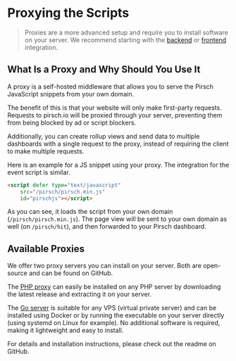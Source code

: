 # Proxying the Scripts

> Proxies are a more advanced setup and require you to install software on your server. We recommend starting with the [backend](/get-started/backend-integration.md) or [frontend](/get-started/frontend-integration.md) integration.

## What Is a Proxy and Why Should You Use It

A proxy is a self-hosted middleware that allows you to serve the Pirsch JavaScript snippets from your own domain.

The benefit of this is that your website will only make first-party requests. Requests to pirsch.io will be proxied through your server, preventing them from being blocked by ad or script blockers.

Additionally, you can create rollup views and send data to multiple dashboards with a single request to the proxy, instead of requiring the client to make multiple requests.

Here is an example for a JS snippet using your proxy. The integration for the event script is similar.

```html
<script defer type="text/javascript"
    src="/pirsch/pirsch.min.js"
    id="pirschjs"></script>
```

As you can see, it loads the script from your own domain (`/pirsch/pirsch.min.js`). The page view will be sent to your own domain as well (on `/pirsch/hit`), and then forwarded to your Pirsch dashboard.

## Available Proxies

We offer two proxy servers you can install on your server. Both are open-source and can be found on GitHub.

The [PHP proxy](https://github.com/pirsch-analytics/pirsch-php-proxy) can easily be installed on any PHP server by downloading the latest release and extracting it on your server.

The [Go server](https://github.com/pirsch-analytics/pirsch-go-proxy) is suitable for any VPS (virtual private server) and can be installed using Docker or by running the executable on your server directly (using systemd on Linux for example). No additional software is required, making it lightweight and easy to install.

For details and installation instructions, please check out the readme on GitHub.
